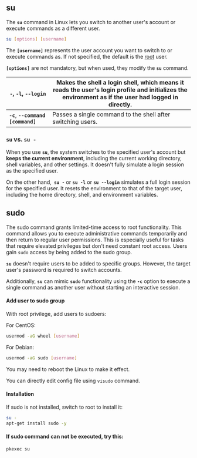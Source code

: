 ## su

The **`su`** command in Linux lets you switch to another user's account or execute commands as a different user. 

```bash
su [options] [username]
```

The **`[username]`** represents the user account you want to switch to or execute commands as. If not specified, the default is the [root](https://phoenixnap.com/glossary/what-is-root-access) user.

 **`[options]`** are not mandatory, but when used, they modify the **`su`** command. 

| **`-`**, **`-l`**, **`--login`**    | Makes the shell a login shell, which means it reads the user's login profile and initializes the environment as if the user had logged in directly. |
| ----------------------------------- | ------------------------------------------------------------ |
| **`-c`**, **`--command [command]`** | Passes a single command to the shell after switching users.  |

### `su` vs. `su -`

When you use **`su`**, the system switches to the specified user's account but **keeps the current environment**, including the current working directory, shell variables, and other settings. It doesn't fully simulate a login session as the specified user.

On the other hand,**` su -`** or **`su -l`** or **`su --login`** simulates a full login session for the specified user. It resets the environment to that of the target user, including the home directory, shell, and environment variables.

## sudo

The sudo command grants limited-time access to root functionality. This command allows you to execute administrative commands temporarily and then return to regular user permissions. This is especially useful for tasks that require elevated privileges but don't need constant root access. Users gain `sudo` access by being added to the sudo group.

**`su`** doesn't require users to be added to specific groups. However, the target user's password is required to switch accounts.

Additionally, **`su`** can mimic **`sudo`** functionality using the **`-c`** option to execute a single command as another user without starting an interactive session.

#### Add user to sudo group

With root privilege, add users to sudoers:

For CentOS:

```bash
usermod -aG wheel [username]
```

For Debian:

```bash
usermod -aG sudo [username]
```

You may need to reboot the Linux to make it effect.

You can directly edit config file using `visudo` command.

#### Installation

If sudo is not installed, switch to root to install it:

```bash
su -
apt-get install sudo -y
```

#### If sudo command can not be executed, try this:

```bash
pkexec su
```


